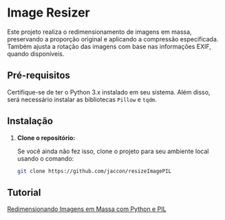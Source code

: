 # Image Resizer

Este projeto realiza o redimensionamento de imagens em massa, preservando a proporção original e aplicando a compressão especificada. Também ajusta a rotação das imagens com base nas informações EXIF, quando disponíveis.

## Pré-requisitos

Certifique-se de ter o Python 3.x instalado em seu sistema. Além disso, será necessário instalar as bibliotecas `Pillow` e `tqdm`.

## Instalação

1. **Clone o repositório:**

   Se você ainda não fez isso, clone o projeto para seu ambiente local usando o comando:

   ```bash
   git clone https://github.com/jaccon/resizeImagePIL


## Tutorial
[Redimensionando Imagens em Massa com Python e PIL](https://www.jaccon.com.br/redimencionando-imagens-em-massa-com-python-pil/)
